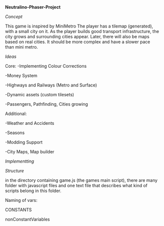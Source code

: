  **Neutralino-Phaser-Project**

 *Concept*

This game is inspired by MiniMetro
The player has a tilemap (generated), with a small city on it. As the player builds good transport infrastructure,
the city grows and surrounding cities appear. Later, there will also be maps based on real cities.
It should be more complex and have a slower pace than mini metro.


 *Ideas*

Core:
-Implementing Colour Corrections

-Money System

-Highways and Railways (Metro and Surface)

-Dynamic assets (custom tilesets)

-Passengers, Pathfinding, Cities growing



Additional:

-Weather and Accidents

-Seasons

-Modding Support

-City Maps, Map builder



 *Implementting*



 *Structure*
 
 in the directory containing game.js (the games main script), there are many folder with javascript files and one text file that
 describes what kind of scripts belong in this folder.
 
 Naming of vars:
 
 CONSTANTS
 
 nonConstantVariables
